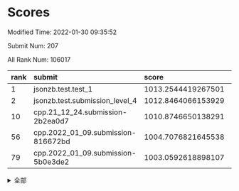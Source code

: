 # Scores

Modified Time: 2022-01-30 09:35:52

Submit Num: 207

All Rank Num: 106017

| rank |               submit               |       score        |       sigma        | pk_num |
| :--- | :--------------------------------- | :----------------- | :----------------- | :----- |
| 1    | jsonzb.test.test_1                 | 1013.2544419267501 | 0.781842250673541  | 2049   |
| 2    | jsonzb.test.submission_level_4     | 1012.8464066153929 | 0.8145467058035913 | 2054   |
| 10   | cpp.21_12_24.submission-2b2ea0d7   | 1010.8746650138291 | 0.7997072957886787 | 2045   |
| 56   | cpp.2022_01_09.submission-816672bd | 1004.7076821645538 | 0.7112520635503377 | 2052   |
| 79   | cpp.2022_01_09.submission-5b0e3de2 | 1003.0592618898107 | 0.7086538035339194 | 2050   |


<details>
<summary>全部</summary>

| rank |                 submit                 |       score        |       sigma        | pk_num |
| :--- | :------------------------------------- | :----------------- | :----------------- | :----- |
| 1    | jsonzb.test.test_1                     | 1013.2544419267501 | 0.781842250673541  | 2049   |
| 2    | jsonzb.test.submission_level_4         | 1012.8464066153929 | 0.8145467058035913 | 2054   |
| 3    | gobigger.level_3.submission_level_3_0  | 1011.8095680448607 | 0.776083315963997  | 2052   |
| 4    | gobigger.level_3.submission_level_3_22 | 1011.4502398570625 | 0.7769455131852019 | 2052   |
| 5    | gobigger.level_3.submission_level_3_24 | 1011.321634610795  | 0.7467497539447308 | 2052   |
| 6    | gobigger.level_3.submission_level_3_35 | 1011.1714766590616 | 0.7985380172978089 | 2050   |
| 7    | gobigger.level_3.submission_level_3_34 | 1011.0858824291175 | 0.7711087093190647 | 2052   |
| 8    | gobigger.level_3.submission_level_3_42 | 1010.9901190158522 | 0.7903867374700458 | 2045   |
| 9    | gobigger.level_3.submission_level_3_21 | 1010.9821084142853 | 0.7531058169970091 | 2052   |
| 10   | cpp.21_12_24.submission-2b2ea0d7       | 1010.8746650138291 | 0.7997072957886787 | 2045   |
| 11   | gobigger.level_3.submission_level_3_6  | 1010.8114988357972 | 0.7914136693536332 | 2051   |
| 12   | gobigger.level_3.submission_level_3_30 | 1010.7291412055935 | 0.7702655689981001 | 2046   |
| 13   | gobigger.level_3.submission_level_3_3  | 1010.7170350573815 | 0.7592455710840176 | 2051   |
| 14   | gobigger.level_3.submission_level_3_45 | 1010.6598068622915 | 0.7670497454819089 | 2048   |
| 15   | gobigger.level_3.submission_level_3_31 | 1010.634012891194  | 0.7669228977809258 | 2045   |
| 16   | gobigger.level_3.submission_level_3_43 | 1010.5952522832523 | 0.7628604070409141 | 2044   |
| 17   | gobigger.level_3.submission_level_3_20 | 1010.5577632746708 | 0.7844681432655851 | 2051   |
| 18   | gobigger.level_3.submission_level_3_26 | 1010.4724424125951 | 0.7639184063432168 | 2053   |
| 19   | gobigger.level_3.submission_level_3_1  | 1010.4600778979428 | 0.7878641209941345 | 2050   |
| 20   | gobigger.level_3.submission_level_3_48 | 1010.3938046107285 | 0.7676647356502375 | 2049   |
| 21   | gobigger.level_3.submission_level_3_7  | 1010.2705070278853 | 0.775616522235226  | 2043   |
| 22   | gobigger.level_3.submission_level_3_32 | 1010.2337316611552 | 0.7666277916804092 | 2051   |
| 23   | gobigger.level_3.submission_level_3_33 | 1010.2315425950264 | 0.7703454503041033 | 2049   |
| 24   | gobigger.level_3.submission_level_3_17 | 1010.1203454889585 | 0.7474779616154922 | 2049   |
| 25   | gobigger.level_3.submission_level_3_16 | 1010.0881668795835 | 0.765930833903229  | 2044   |
| 26   | gobigger.level_3.submission_level_3_19 | 1010.0854800542852 | 0.7645270642518182 | 2047   |
| 27   | gobigger.level_3.submission_level_3_46 | 1010.0254726372704 | 0.7760467382270283 | 2046   |
| 28   | gobigger.level_3.submission_level_3_4  | 1009.9942769857381 | 0.7506217309690439 | 2050   |
| 29   | gobigger.level_3.submission_level_3_25 | 1009.9245984036144 | 0.7673726460110779 | 2051   |
| 30   | gobigger.level_3.submission_level_3_47 | 1009.9226599762228 | 0.7670911882381479 | 2050   |
| 31   | gobigger.level_3.submission_level_3_28 | 1009.865923972615  | 0.7655440505920388 | 2052   |
| 32   | gobigger.level_3.submission_level_3_27 | 1009.8005795952361 | 0.7489369557416149 | 2050   |
| 33   | gobigger.level_3.submission_level_3_37 | 1009.7703903527848 | 0.7676855094700604 | 2044   |
| 34   | gobigger.level_3.submission_level_3_49 | 1009.7623784221609 | 0.7978867015220485 | 2049   |
| 35   | gobigger.level_3.submission_level_3_39 | 1009.7194521129777 | 0.7551526857982083 | 2045   |
| 36   | gobigger.level_3.submission_level_3_18 | 1009.7179389562909 | 0.7381481682256262 | 2045   |
| 37   | gobigger.level_3.submission_level_3_13 | 1009.6947638547437 | 0.7790644027070803 | 2047   |
| 38   | gobigger.level_3.submission_level_3_41 | 1009.6672020172977 | 0.7812702056058999 | 2046   |
| 39   | gobigger.level_3.submission_level_3_12 | 1009.630476744227  | 0.7401998279937766 | 2053   |
| 40   | gobigger.level_3.submission_level_3_11 | 1009.5874055693268 | 0.754068444153765  | 2048   |
| 41   | gobigger.level_3.submission_level_3_10 | 1009.5840410825384 | 0.785899163382431  | 2044   |
| 42   | gobigger.level_3.submission_level_3_29 | 1009.5503888908073 | 0.7598077202972672 | 2049   |
| 43   | gobigger.level_3.submission_level_3_36 | 1009.4895789053531 | 0.7467235014338093 | 2045   |
| 44   | gobigger.level_3.submission_level_3_14 | 1009.3485208984564 | 0.7762594530314322 | 2054   |
| 45   | gobigger.level_3.submission_level_3_9  | 1009.3447051360214 | 0.7398643285026535 | 2049   |
| 46   | gobigger.level_3.submission_level_3_15 | 1009.2605499481249 | 0.7326227605300851 | 2048   |
| 47   | gobigger.level_3.submission_level_3_44 | 1009.2381055837141 | 0.7573257491494714 | 2050   |
| 48   | gobigger.level_3.submission_level_3_5  | 1009.0601613282477 | 0.7320827518347566 | 2044   |
| 49   | gobigger.level_3.submission_level_3_38 | 1008.8219780461487 | 0.7435719015913992 | 2052   |
| 50   | gobigger.level_3.submission_level_3_23 | 1008.8046924968661 | 0.7478824360047607 | 2051   |
| 51   | gobigger.level_3.submission_level_3_2  | 1008.4007297626889 | 0.7603160673754247 | 2046   |
| 52   | gobigger.level_3.submission_level_3_8  | 1007.8342430928009 | 0.7544987555718109 | 2047   |
| 53   | gobigger.level_3.submission_level_3_40 | 1007.4218854802933 | 0.7410587865934319 | 2047   |
| 54   | gobigger.level_1.submission_level_1_19 | 1004.9737167221232 | 0.7171199669275103 | 2048   |
| 55   | gobigger.level_1.submission_level_1_44 | 1004.9224584375635 | 0.7195614827262049 | 2047   |
| 56   | cpp.2022_01_09.submission-816672bd     | 1004.7076821645538 | 0.7112520635503377 | 2052   |
| 57   | gobigger.level_1.submission_level_1_21 | 1004.4272967862862 | 0.716218073578833  | 2053   |
| 58   | gobigger.level_1.submission_level_1_49 | 1004.3856001169152 | 0.7349267876353224 | 2045   |
| 59   | gobigger.level_1.submission_level_1_15 | 1004.3697157264609 | 0.7185864948510212 | 2049   |
| 60   | gobigger.level_1.submission_level_1_47 | 1004.2914858323512 | 0.7210719486924877 | 2051   |
| 61   | gobigger.level_1.submission_level_1_34 | 1004.2407284696371 | 0.7172609253159483 | 2048   |
| 62   | gobigger.level_1.submission_level_1_20 | 1004.2191908344562 | 0.7151403107863603 | 2048   |
| 63   | gobigger.level_1.submission_level_1_38 | 1004.2018405114    | 0.7124580408350351 | 2044   |
| 64   | gobigger.level_1.submission_level_1_27 | 1004.1684945813325 | 0.7260364491055324 | 2049   |
| 65   | gobigger.level_1.submission_level_1_14 | 1004.0503363076284 | 0.715098889114076  | 2049   |
| 66   | gobigger.level_1.submission_level_1_9  | 1003.9650298197242 | 0.7172052833281091 | 2044   |
| 67   | gobigger.level_1.submission_level_1_29 | 1003.8902383454708 | 0.7085754819314869 | 2052   |
| 68   | gobigger.level_1.submission_level_1_48 | 1003.8643199287478 | 0.7162025076780547 | 2046   |
| 69   | gobigger.level_1.submission_level_1_45 | 1003.6499965931879 | 0.7122216622225723 | 2052   |
| 70   | gobigger.level_1.submission_level_1_46 | 1003.60754104579   | 0.7137461011821541 | 2050   |
| 71   | gobigger.level_1.submission_level_1_42 | 1003.5028687907554 | 0.7135446365729341 | 2046   |
| 72   | gobigger.level_1.submission_level_1_8  | 1003.4900150335978 | 0.7149869704068019 | 2053   |
| 73   | gobigger.level_1.submission_level_1_33 | 1003.4830330355459 | 0.7142586573385625 | 2048   |
| 74   | gobigger.level_1.submission_level_1_1  | 1003.4582339038599 | 0.7175204704139604 | 2046   |
| 75   | gobigger.level_1.submission_level_1_17 | 1003.4315150156342 | 0.7154433555841504 | 2049   |
| 76   | gobigger.level_1.submission_level_1_22 | 1003.3288535307852 | 0.7394272299984999 | 2049   |
| 77   | gobigger.level_1.submission_level_1_40 | 1003.186396971197  | 0.723158322902703  | 2045   |
| 78   | gobigger.level_1.submission_level_1_24 | 1003.1708961635725 | 0.7106599167392881 | 2051   |
| 79   | cpp.2022_01_09.submission-5b0e3de2     | 1003.0592618898107 | 0.7086538035339194 | 2050   |
| 80   | gobigger.level_1.submission_level_1_23 | 1003.0475671735687 | 0.7185903864447031 | 2051   |
| 81   | gobigger.level_1.submission_level_1_31 | 1003.0356362720117 | 0.7071806166503347 | 2045   |
| 82   | gobigger.level_1.submission_level_1_4  | 1003.0005688100664 | 0.7098907090392348 | 2053   |
| 83   | gobigger.level_1.submission_level_1_28 | 1002.9399745063646 | 0.707605521197904  | 2048   |
| 84   | gobigger.level_1.submission_level_1_37 | 1002.9222067997074 | 0.7131146491531027 | 2048   |
| 85   | gobigger.level_1.submission_level_1_30 | 1002.8007118644749 | 0.7158553728492739 | 2050   |
| 86   | gobigger.level_1.submission_level_1_13 | 1002.7506073096773 | 0.7144292077595568 | 2046   |
| 87   | gobigger.level_1.submission_level_1_5  | 1002.7463949621679 | 0.7105710778970388 | 2052   |
| 88   | gobigger.level_1.submission_level_1_26 | 1002.7049070717042 | 0.7287076691921982 | 2045   |
| 89   | gobigger.level_1.submission_level_1_18 | 1002.6377654948546 | 0.705911946418393  | 2052   |
| 90   | gobigger.level_1.submission_level_1_39 | 1002.608242325758  | 0.7172421297173841 | 2047   |
| 91   | gobigger.level_1.submission_level_1_36 | 1002.5992254897718 | 0.7073610388214466 | 2048   |
| 92   | gobigger.level_1.submission_level_1_7  | 1002.5715720040308 | 0.7240755091116879 | 2050   |
| 93   | gobigger.level_1.submission_level_1_16 | 1002.5499064340981 | 0.7136284064872966 | 2052   |
| 94   | gobigger.level_1.submission_level_1_3  | 1002.453936425972  | 0.7094573085298476 | 2046   |
| 95   | gobigger.level_1.submission_level_1_41 | 1002.4333852528182 | 0.7096442838736242 | 2052   |
| 96   | gobigger.level_1.submission_level_1_2  | 1002.3985963041627 | 0.7142608843623375 | 2046   |
| 97   | gobigger.level_1.submission_level_1_32 | 1002.3349594385451 | 0.7233505093504773 | 2046   |
| 98   | gobigger.level_1.submission_level_1_35 | 1002.3321019602149 | 0.7156019956567774 | 2052   |
| 99   | gobigger.level_1.submission_level_1_12 | 1002.2554948640137 | 0.7124854348468225 | 2050   |
| 100  | gobigger.level_1.submission_level_1_0  | 1002.1440833580809 | 0.702723703055043  | 2046   |
| 101  | gobigger.level_1.submission_level_1_6  | 1002.0280241871758 | 0.7093643300055952 | 2047   |
| 102  | gobigger.level_1.submission_level_1_11 | 1002.0080271338966 | 0.7096257294215318 | 2049   |
| 103  | gobigger.level_1.submission_level_1_25 | 1001.7175526791438 | 0.712349477428943  | 2049   |
| 104  | gobigger.level_1.submission_level_1_10 | 1001.6188738941761 | 0.706349317337588  | 2042   |
| 105  | gobigger.level_1.submission_level_1_43 | 1001.3932933446079 | 0.7131728951575502 | 2047   |
| 106  | gobigger.random.submission_random_15   | 997.4716999505932  | 0.7065903067293372 | 2043   |
| 107  | gobigger.random.submission_random_37   | 997.0655544443774  | 0.7005986241502207 | 2045   |
| 108  | gobigger.random.submission_random_3    | 996.9802801739006  | 0.7135902811590433 | 2049   |
| 109  | gobigger.random.submission_random_10   | 996.9048409888502  | 0.7076436389575115 | 2050   |
| 110  | gobigger.random.submission_random_24   | 996.751866445323   | 0.7092410116443343 | 2047   |
| 111  | gobigger.random.submission_random_4    | 996.7123384975774  | 0.7177123957172502 | 2048   |
| 112  | gobigger.random.submission_random_18   | 996.5820467869453  | 0.7053281930382242 | 2050   |
| 113  | gobigger.random.submission_random_29   | 996.5155835146835  | 0.7069198811602603 | 2052   |
| 114  | gobigger.random.submission_random_19   | 996.4657499460584  | 0.7034743215331338 | 2053   |
| 115  | gobigger.random.submission_random_30   | 996.4380973131667  | 0.7133858429949378 | 2043   |
| 116  | gobigger.random.submission_random_8    | 996.4297470558531  | 0.7091959826930205 | 2051   |
| 117  | gobigger.random.submission_random_2    | 996.3452552400211  | 0.7058000051274985 | 2048   |
| 118  | gobigger.random.submission_random_13   | 996.2577960934557  | 0.7040703881101351 | 2052   |
| 119  | gobigger.random.submission_random_14   | 996.2402773772114  | 0.7276518602364445 | 2049   |
| 120  | gobigger.random.submission_random_45   | 996.220907035936   | 0.7130811988571544 | 2050   |
| 121  | gobigger.random.submission_random_38   | 996.1969532944107  | 0.7184690967695468 | 2060   |
| 122  | gobigger.random.submission_random_48   | 996.1935619200207  | 0.7063752051266776 | 2047   |
| 123  | gobigger.random.submission_random_35   | 996.1564785873852  | 0.7033446013808904 | 2054   |
| 124  | gobigger.random.submission_random_5    | 996.1530871077587  | 0.7034502148202973 | 2050   |
| 125  | gobigger.random.submission_random_21   | 996.1281867859858  | 0.7258442774098487 | 2050   |
| 126  | gobigger.random.submission_random_0    | 996.1166274975428  | 0.7141441373491075 | 2042   |
| 127  | gobigger.random.submission_random_9    | 996.1126583095383  | 0.711658340611451  | 2045   |
| 128  | gobigger.random.submission_random_7    | 996.0849451926955  | 0.7187490234901711 | 2050   |
| 129  | gobigger.random.submission_random_34   | 996.021987644175   | 0.715318683380502  | 2046   |
| 130  | gobigger.random.submission_random_17   | 996.0181687608654  | 0.7182448439637165 | 2049   |
| 131  | gobigger.random.submission_random_43   | 996.0098879540686  | 0.7043259249216524 | 2049   |
| 132  | gobigger.random.submission_random_11   | 995.9789576055     | 0.705317836524347  | 2045   |
| 133  | gobigger.random.submission_random_25   | 995.9158485686372  | 0.7054949117884732 | 2052   |
| 134  | gobigger.random.submission_random_39   | 995.9111179586389  | 0.6994310413849562 | 2046   |
| 135  | gobigger.random.submission_random_6    | 995.9060515319397  | 0.7137552697256554 | 2048   |
| 136  | gobigger.random.submission_random_40   | 995.8674831001669  | 0.7042773372421084 | 2049   |
| 137  | gobigger.random.submission_random_33   | 995.8511682281764  | 0.7139940544912119 | 2054   |
| 138  | gobigger.random.submission_random_23   | 995.7919909651303  | 0.7132928675304353 | 2052   |
| 139  | gobigger.random.submission_random_44   | 995.6808890462615  | 0.7240117697574496 | 2051   |
| 140  | gobigger.random.submission_random_22   | 995.6442227717188  | 0.7154456747072919 | 2049   |
| 141  | gobigger.random.submission_random_31   | 995.6270436404697  | 0.709971356741503  | 2048   |
| 142  | gobigger.random.submission_random_16   | 995.5620300025843  | 0.722704011703402  | 2046   |
| 143  | gobigger.random.submission_random_27   | 995.5263361355198  | 0.7032117394211401 | 2047   |
| 144  | gobigger.random.submission_random_46   | 995.5101561811558  | 0.7162622324457553 | 2047   |
| 145  | gobigger.random.submission_random_12   | 995.48308235551    | 0.7183924265081868 | 2050   |
| 146  | gobigger.random.submission_random_47   | 995.4657651362538  | 0.7218165060756209 | 2049   |
| 147  | gobigger.random.submission_random_49   | 995.4170443073214  | 0.715400810548898  | 2044   |
| 148  | gobigger.random.submission_random_26   | 995.3700039596929  | 0.7021506594767466 | 2050   |
| 149  | gobigger.random.submission_random_32   | 995.335185461011   | 0.7141463063592606 | 2049   |
| 150  | gobigger.random.submission_random_28   | 995.2895638998883  | 0.7058358300983439 | 2051   |
| 151  | gobigger.random.submission_random_1    | 995.2062802989227  | 0.723724296587584  | 2048   |
| 152  | gobigger.random.submission_random_42   | 995.0825888399182  | 0.723859197678815  | 2046   |
| 153  | gobigger.level_2.submission_level_2_15 | 995.0347324397293  | 0.7198220063932528 | 2048   |
| 154  | gobigger.random.submission_random_20   | 995.0128707708569  | 0.7131977594762813 | 2044   |
| 155  | gobigger.random.submission_random_41   | 994.7470159657446  | 0.7166402519799796 | 2049   |
| 156  | gobigger.random.submission_random_36   | 994.7247123655778  | 0.7145514601959322 | 2043   |
| 157  | gobigger.level_2.submission_level_2_19 | 993.8115472948936  | 0.7322206700445505 | 2053   |
| 158  | gobigger.level_2.submission_level_2_41 | 993.7450801729174  | 0.733635383040576  | 2051   |
| 159  | gobigger.level_2.submission_level_2_17 | 993.5927934159596  | 0.7321558812076338 | 2046   |
| 160  | gobigger.level_2.submission_level_2_36 | 993.5204424908944  | 0.7390026377508947 | 2050   |
| 161  | gobigger.level_2.submission_level_2_0  | 993.433576986178   | 0.7365794925358411 | 2051   |
| 162  | gobigger.level_2.submission_level_2_2  | 993.267463199513   | 0.7344525660088262 | 2050   |
| 163  | gobigger.level_2.submission_level_2_40 | 993.0882022019475  | 0.731821524492843  | 2058   |
| 164  | gobigger.level_2.submission_level_2_21 | 993.0284838645184  | 0.7396128096067572 | 2043   |
| 165  | gobigger.level_2.submission_level_2_30 | 992.7090594295714  | 0.7330312959235925 | 2047   |
| 166  | gobigger.level_2.submission_level_2_49 | 992.7073628046336  | 0.7308104379363615 | 2044   |
| 167  | gobigger.level_2.submission_level_2_7  | 992.6416731180649  | 0.7437018830542611 | 2045   |
| 168  | gobigger.level_2.submission_level_2_45 | 992.5549414207592  | 0.7385968381702344 | 2048   |
| 169  | gobigger.level_2.submission_level_2_42 | 992.5044454350324  | 0.7427434102117104 | 2051   |
| 170  | gobigger.level_2.submission_level_2_8  | 992.5010152199385  | 0.7473314949453272 | 2049   |
| 171  | gobigger.level_2.submission_level_2_47 | 992.4203740072337  | 0.7326468142067396 | 2049   |
| 172  | gobigger.level_2.submission_level_2_18 | 992.334878422029   | 0.7323201179401029 | 2051   |
| 173  | gobigger.level_2.submission_level_2_37 | 992.2830645268481  | 0.7360206297505784 | 2050   |
| 174  | gobigger.level_2.submission_level_2_44 | 992.2430807628906  | 0.7239050779260583 | 2048   |
| 175  | gobigger.level_2.submission_level_2_12 | 992.2321994636353  | 0.7543334612999827 | 2045   |
| 176  | gobigger.level_2.submission_level_2_34 | 992.227406163531   | 0.7372870365725229 | 2051   |
| 177  | gobigger.level_2.submission_level_2_33 | 992.1779117025095  | 0.7306256642530494 | 2051   |
| 178  | gobigger.level_2.submission_level_2_26 | 992.1739146277007  | 0.7388906839514323 | 2049   |
| 179  | gobigger.level_2.submission_level_2_4  | 992.0444532198277  | 0.7481993014448092 | 2053   |
| 180  | gobigger.level_2.submission_level_2_35 | 991.9811381828597  | 0.7345976197595789 | 2050   |
| 181  | gobigger.level_2.submission_level_2_5  | 991.8895524701372  | 0.7390364865878954 | 2044   |
| 182  | gobigger.level_2.submission_level_2_38 | 991.885366592471   | 0.7575100905807765 | 2051   |
| 183  | gobigger.level_2.submission_level_2_39 | 991.8673036166682  | 0.7529250554760308 | 2051   |
| 184  | gobigger.level_2.submission_level_2_29 | 991.8290069888461  | 0.7410039251511683 | 2050   |
| 185  | gobigger.level_2.submission_level_2_25 | 991.811810466376   | 0.7413257146818644 | 2055   |
| 186  | gobigger.level_2.submission_level_2_20 | 991.7451432068959  | 0.7523227033000573 | 2050   |
| 187  | gobigger.level_2.submission_level_2_9  | 991.5649049404477  | 0.7323835747989311 | 2046   |
| 188  | gobigger.level_2.submission_level_2_48 | 991.5519760186719  | 0.7637292676301679 | 2049   |
| 189  | gobigger.level_2.submission_level_2_27 | 991.4661455283677  | 0.7419477729998397 | 2046   |
| 190  | gobigger.level_2.submission_level_2_32 | 991.4079391487463  | 0.7481038879278313 | 2049   |
| 191  | gobigger.level_2.submission_level_2_11 | 991.3990084867559  | 0.7528983049716929 | 2050   |
| 192  | gobigger.level_2.submission_level_2_3  | 991.3713846994721  | 0.7638331042536866 | 2046   |
| 193  | gobigger.level_2.submission_level_2_28 | 991.3547438710967  | 0.7689179288204    | 2049   |
| 194  | gobigger.level_2.submission_level_2_24 | 991.3485329012104  | 0.7361896232968133 | 2047   |
| 195  | gobigger.level_2.submission_level_2_1  | 991.3008092778068  | 0.7513047601294864 | 2050   |
| 196  | gobigger.level_2.submission_level_2_46 | 991.2793138784252  | 0.7502130133485034 | 2045   |
| 197  | gobigger.level_2.submission_level_2_43 | 991.2494983491929  | 0.770223572787664  | 2051   |
| 198  | gobigger.level_2.submission_level_2_14 | 991.1268087004021  | 0.7481035892061715 | 2051   |
| 199  | gobigger.level_2.submission_level_2_13 | 990.8660863491889  | 0.7417338680061373 | 2050   |
| 200  | gobigger.level_2.submission_level_2_10 | 990.8593278924272  | 0.7496211301850801 | 2049   |
| 201  | gobigger.level_2.submission_level_2_6  | 990.7826103752957  | 0.7667012093429336 | 2048   |
| 202  | gobigger.level_2.submission_level_2_23 | 990.7146423818735  | 0.7505887054706617 | 2050   |
| 203  | gobigger.level_2.submission_level_2_16 | 990.3649269441204  | 0.768575173993643  | 2043   |
| 204  | gobigger.level_2.submission_level_2_31 | 989.7565923890328  | 0.782618881481785  | 2052   |
| 205  | gobigger.level_2.submission_level_2_22 | 989.4206543280088  | 0.7591797824723391 | 2048   |
| 206  | gobigger.none.submission_none_0        | 978.9110563657244  | 1.3563640379460147 | 2048   |
| 207  | gobigger.none.submission_none_1        | 975.7659348700605  | 1.4178443685171427 | 2044   |

</details>